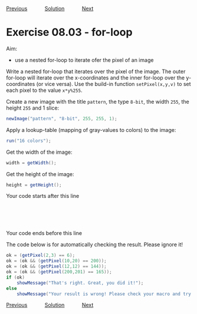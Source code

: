 [Previous](./ex08-02.md) &nbsp;&nbsp;&nbsp;&nbsp;&nbsp;&nbsp;&nbsp;&nbsp;&nbsp;&nbsp;     [Solution](../ans/ans08-03.md) &nbsp;&nbsp;&nbsp;&nbsp;&nbsp;&nbsp;&nbsp;&nbsp;&nbsp;&nbsp; [Next](./ex08-04.md)
# Exercise 08.03 - for-loop 

Aim: 
- use a nested for-loop to iterate ofer the pixel of an image

Write a nested for-loop that iterates over the pixel of the image. 
The outer for-loop will iterate over the x-coordinates and the inner
for-loop over the y-coordinates (or vice versa). Use the build-in
function ``setPixel(x,y,v)`` to set each pixel to the value ``x*y%255``. 

Create a new image with the title ``pattern``, the type ``8-bit``, 
the width ``255``, the height ``255`` and 1 slice: 
```java
newImage("pattern", "8-bit", 255, 255, 1);
```
Apply a lookup-table (mapping of gray-values to colors) to the image: 
```java
run("16 colors");
```
Get the width of the image: 
```java
width = getWidth();					
```
Get the height of the image: 
```java
height = getHeight();					
```
Your code starts after this line 
```java






```
Your code ends before this line 

The code below is for automatically checking the result. Please ignore it! 
```java
ok = (getPixel(2,3) == 6);
ok = (ok && (getPixel(10,20) == 200));
ok = (ok && (getPixel(12,12) == 144));
ok = (ok && (getPixel(200,201) == 165));
if (ok)
	showMessage("That's right. Great, you did it!");
else 
	showMessage("Your result is wrong! Please check your macro and try again!");
```

[Previous](./ex08-02.md) &nbsp;&nbsp;&nbsp;&nbsp;&nbsp;&nbsp;&nbsp;&nbsp;&nbsp;&nbsp;     [Solution](../ans/ans08-03.md) &nbsp;&nbsp;&nbsp;&nbsp;&nbsp;&nbsp;&nbsp;&nbsp;&nbsp;&nbsp; [Next](./ex08-04.md)
